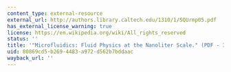 ```yaml
---
content_type: external-resource
external_url: http://authors.library.caltech.edu/1310/1/SQUrmp05.pdf
has_external_license_warning: true
license: https://en.wikipedia.org/wiki/All_rights_reserved
status: ''
title: '"Microfluidics: Fluid Physics at the Nanoliter Scale." (PDF - 3.3MB)'
uid: 80869cd5-b269-4483-a972-d562b7bddaac
wayback_url: ''
---
```

